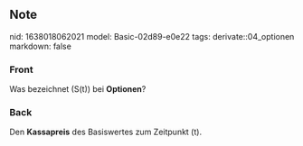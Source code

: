 ## Note
nid: 1638018062021
model: Basic-02d89-e0e22
tags: derivate::04_optionen
markdown: false

### Front
Was bezeichnet \(S(t)\) bei <b>Optionen</b>?

### Back
Den <b>Kassapreis</b> des Basiswertes zum Zeitpunkt \(t\).
